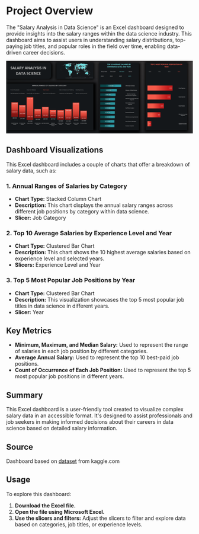 # Project Overview
The "Salary Analysis in Data Science" is an Excel dashboard designed to provide insights into the salary ranges within the data science industry. This dashboard aims to assist users in understanding salary distributions, top-paying job titles, and popular roles in the field over time, enabling data-driven career decisions.

![Dashboard Screenshot](Dashboard.png)

## Dashboard Visualizations
This Excel dashboard includes a couple of charts that offer a breakdown of salary data, such as:

### 1. Annual Ranges of Salaries by Category
- **Chart Type:** Stacked Column Chart
- **Description:** This chart displays the annual salary ranges across different job positions by category within data science.
- **Slicer:** Job Category

### 2. Top 10 Average Salaries by Experience Level and Year
- **Chart Type:** Clustered Bar Chart
- **Description:** This chart shows the 10 highest average salaries based on experience level and selected years.
- **Slicers:** Experience Level and Year

### 3. Top 5 Most Popular Job Positions by Year
- **Chart Type:** Clustered Bar Chart
- **Description:** This visualization showcases the top 5 most popular job titles in data science in different years.
- **Slicer:** Year

## Key Metrics
- **Minimum, Maximum, and Median Salary:** Used to represent the range of salaries in each job position by different categories.
- **Average Annual Salary:** Used to represent the top 10 best-paid job positions.
- **Count of Occurrence of Each Job Position:** Used to represent the top 5 most popular job positions in different years.

## Summary
This Excel dashboard is a user-friendly tool created to visualize complex salary data in an accessible format. It's designed to assist professionals and job seekers in making informed decisions about their careers in data science based on detailed salary information.

## Source
Dashboard based on [dataset](https://www.kaggle.com/datasets/hummaamqaasim/jobs-in-data) from kaggle.com

## Usage
To explore this dashboard:

1. **Download the Excel file.**
2. **Open the file using Microsoft Excel.**
3. **Use the slicers and filters:** Adjust the slicers to filter and explore data based on categories, job titles, or experience levels.
